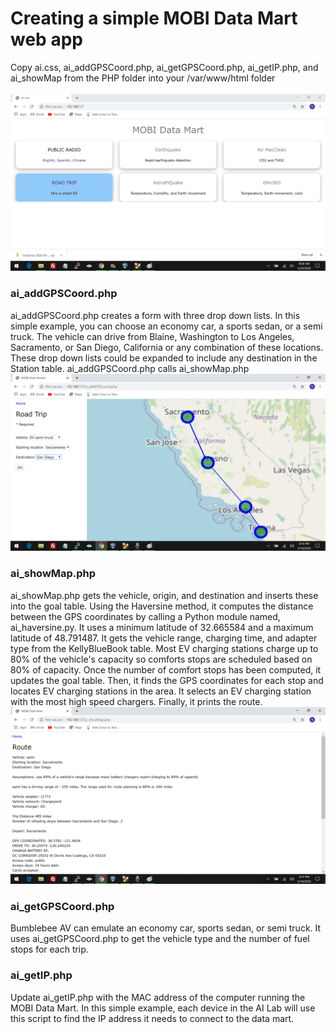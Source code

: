 <h1>Creating a simple MOBI Data Mart web app</h1>

Copy ai.css, ai_addGPSCoord.php, ai_getGPSCoord.php, ai_getIP.php, and ai_showMap from the PHP folder into your /var/www/html folder
<br><br>
<img src="images/MobiDataMart_v2.png">


<h3>ai_addGPSCoord.php</h3>
ai_addGPSCoord.php creates a form with three drop down lists.  In this simple example, you can choose an economy car, a sports sedan, or a semi truck.  The vehicle can drive from Blaine, Washington to Los Angeles, Sacramento, or San Diego, California or any combination of these locations.  These drop down lists could be expanded to include any destination in the Station table.  ai_addGPSCoord.php calls ai_showMap.php  

<img src="images/An-4.png">

<h3>ai_showMap.php</h3>
ai_showMap.php gets the vehicle, origin, and destination and inserts these into the goal table.  Using the Haversine method, it computes the distance between the GPS coordinates by calling a Python module named, ai_haversine.py.  It uses a minimum latitude of 32.665584 and a maximum latitude of 48.791487.  It gets the vehicle range, charging time, and adapter type from the KellyBlueBook table.  Most EV charging stations charge up to 80% of the vehicle's capacity so comforts stops are scheduled based on 80% of capacity.  Once the number of comfort stops has been computed, it updates the goal table.  Then, it finds the GPS coordinates for each stop and locates EV charging stations in the area.  It selects an EV charging station with the most high speed chargers.  Finally, it prints the route.     

<img src="images/Sac-SanDiego-itinerary.png">

<h3>ai_getGPSCoord.php</h3>
Bumblebee AV can emulate an economy car, sports sedan, or semi truck.  It uses ai_getGPSCoord.php to get the vehicle type and the number of fuel stops for each trip.

<h3>ai_getIP.php</h3>
Update ai_getIP.php with the MAC address of the computer running the MOBI Data Mart.  In this simple example, each device in the AI Lab will use this script to find the IP address it needs to connect to the data mart.  

